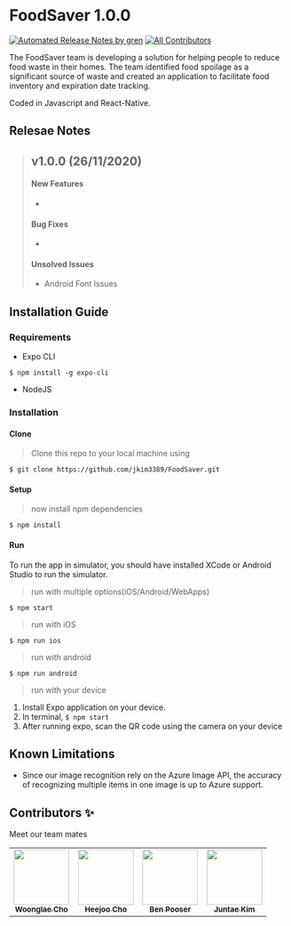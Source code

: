 # FoodSaver 1.0.0

[![Automated Release Notes by gren](https://img.shields.io/badge/%F0%9F%A4%96-release%20notes-00B2EE.svg)](https://github.com/alexhan46/studyfind-ai-web-crawler/)
[![All Contributors](https://img.shields.io/badge/all_contributors-5-orange.svg?style=flat-square)](#contributors-)

The FoodSaver team is developing a solution for helping people to reduce food waste in their homes. The team identified food spoilage as a significant source of waste and created an application to facilitate food inventory and expiration date tracking.

Coded in Javascript and React-Native.

## Relesae Notes

> ## v1.0.0 (26/11/2020)
>
> #### New Features
>
> -
>
> #### Bug Fixes
>
> -
>
> #### Unsolved Issues
>
> - Android Font Issues

## Installation Guide

### Requirements

- Expo CLI

```shell
$ npm install -g expo-cli
```

- NodeJS

### Installation

#### Clone

> Clone this repo to your local machine using

```shell
$ git clone https://github.com/jkim3389/FoodSaver.git
```

#### Setup

> now install npm dependencies

```shell
$ npm install
```

#### Run

To run the app in simulator, you should have installed XCode or Android Studio to run the simulator.

> run with multiple options(iOS/Android/WebApps)

```shell
$ npm start
```

> run with iOS

```shell
$ npm run ios
```

> run with android

```shell
$ npm run android
```

> run with your device
1. Install Expo application on your device.
2. In terminal, ``` $ npm start ```
3. After running expo, scan the QR code using the camera on your device


## Known Limitations

- Since our image recognition rely on the Azure Image API, the accuracy of recognizing multiple items in one image is up to Azure support.

## Contributors ✨

Meet our team mates

<!-- ALL-CONTRIBUTORS-LIST:START - Do not remove or modify this section -->
<!-- prettier-ignore-start -->
<!-- markdownlint-disable -->
<table>
  <tr>
    <td align="center"><a href="https://github.com/woonglae"><img src="https://avatars1.githubusercontent.com/u/13613663?s=460&v=4" width="100px;" alt=""/><br /><sub><b>Woonglae Cho</b></sub></a><br /></td>
    <td align="center"><a href="https://github.com/joheeju"><img src="https://avatars1.githubusercontent.com/u/31485229?s=460&u=3a9ec697656d5171102d81d4fcd1e4dd89a666cd&v=4" width="100px;" alt=""/><br /><sub><b>Heejoo Cho</b></sub></a><br /></td>
    <td align="center"><a href="https://github.com/bpooser3"><img src="https://avatars1.githubusercontent.com/u/70162294?s=460&v=4" width="100px;" alt=""/><br /><sub><b>Ben Pooser</b></sub></a><br /></td>
    <td align="center"><a href="https://github.com/jkim3389"><img src="https://avatars0.githubusercontent.com/u/45981964?s=460&v=4" width="100px;" alt=""/><br /><sub><b>Juntae Kim</b></sub></a><br /></td>
  </tr>
</table>
